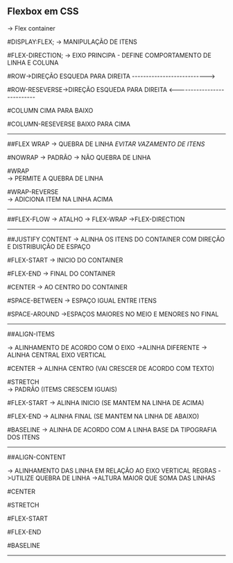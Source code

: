## Flexbox em CSS 

-> Flex container 

#DISPLAY:FLEX; 
-> MANIPULAÇÃO DE ITENS

#FLEX-DIRECTION; 
-> EIXO PRINCIPA - DEFINE COMPORTAMENTO DE LINHA E COLUNA 

#ROW->DIREÇÃO 
  ESQUEDA PARA DIREITA 
  --------------------------->

#ROW-RESEVERSE->DIREÇÃO 
  ESQUEDA PARA DIREITA 
  <---------------------------

#COLUMN
  CIMA PARA BAIXO

#COLUMN-RESEVERSE 
  BAIXO PARA CIMA 

________________________________________________________________________

##FLEX WRAP 
-> QUEBRA DE LINHA 
*EVITAR VAZAMENTO DE ITENS* 

#NOWRAP -> PADRÃO 
-> NÃO QUEBRA DE LINHA 
 
#WRAP   
-> PERMITE A QUEBRA DE LINHA 
 
#WRAP-REVERSE  
-> ADICIONA ITEM NA LINHA ACIMA 

________________________________________________________________________

##FLEX-FLOW 
-> ATALHO 
	-> FLEX-WRAP
	->FLEX-DIRECTION 

________________________________________________________________________

##JUSTIFY CONTENT 
 -> ALINHA OS ITENS DO CONTAINER COM DIREÇÃO E DISTRIBUIÇÃO DE ESPAÇO 

#FLEX-START 
-> INICIO DO CONTAINER 

#FLEX-END 
-> FINAL DO CONTAINER 

#CENTER 
-> AO CENTRO DO CONTAINER

#SPACE-BETWEEN 
-> ESPAÇO IGUAL ENTRE ITENS

#SPACE-AROUND 
->ESPAÇOS MAIORES NO MEIO E MENORES NO FINAL  
 
 ________________________________________________________________________

 ##ALIGN-ITEMS

 -> ALINHAMENTO DE ACORDO COM O EIXO 
 ->ALINHA DIFERENTE 
 -> ALINHA CENTRAL EIXO VERTICAL 

 #CENTER 
 -> ALINHA CENTRO (VAI CRESCER DE ACORDO COM TEXTO)

 #STRETCH  
 -> PADRÃO (ITEMS CRESCEM IGUAIS)

 #FLEX-START
 -> ALINHA INICIO (SE MANTEM NA LINHA DE ACIMA)

 #FLEX-END
 -> ALINHA FINAL (SE MANTEM NA LINHA DE ABAIXO)

 #BASELINE 
 -> ALINHA DE ACORDO COM A LINHA BASE DA TIPOGRAFIA DOS ITENS 

________________________________________________________________________


 ##ALIGN-CONTENT

 -> ALINHAMENTO DAS LINHA EM RELAÇÃO AO EIXO VERTICAL 
 REGRAS 
 ->UTILIZE QUEBRA DE LINHA
 ->ALTURA MAIOR QUE SOMA DAS LINHAS 

 #CENTER  

 #STRETCH  
 
 #FLEX-START
 
 #FLEX-END
 
 #BASELINE 
 
________________________________________________________________________



